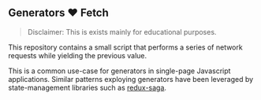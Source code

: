 ## Generators ❤️ Fetch

> Disclaimer: This is exists mainly for educational purposes.

This repository contains a small script that performs a series of network requests while yielding the previous value.

This is a common use-case for generators in single-page Javascript applications. Similar patterns exploying generators have been leveraged by state-management libraries such as [redux-saga](https://github.com/redux-saga/redux-saga).